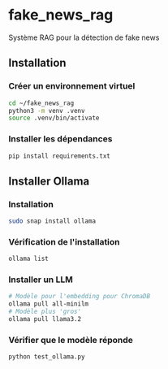 # fake_news_rag
Système RAG pour la détection de fake news 



## Installation

### Créer un environnement virtuel

```bash
cd ~/fake_news_rag
python3 -m venv .venv
source .venv/bin/activate
```

### Installer les dépendances

```bash
pip install requirements.txt
```
## Installer Ollama

### Installation

```bash
sudo snap install ollama

```

### Vérification de l'installation

```bash
ollama list

```

### Installer un LLM

```bash
# Modèle pour l'embedding pour ChromaDB
ollama pull all-minilm
# Modèle plus 'gros'
ollama pull llama3.2
```

### Vérifier que le modèle réponde

```bash
python test_ollama.py
```
